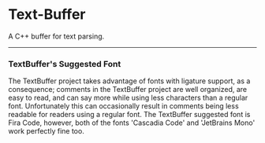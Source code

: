 # Text-Buffer
A C++ buffer for text parsing.

-----------------------------






### TextBuffer's Suggested Font

The TextBuffer project takes advantage of fonts with ligature support, as a consequence; comments in the TextBuffer project are well organized, are easy to read, and can say more while using less characters than a regular font. Unfortunately this can occasionally result in comments being less readable for readers using a regular font. The TextBuffer suggested font is Fira Code, however, both of the fonts 'Cascadia Code' and 'JetBrains Mono' work perfectly fine too.